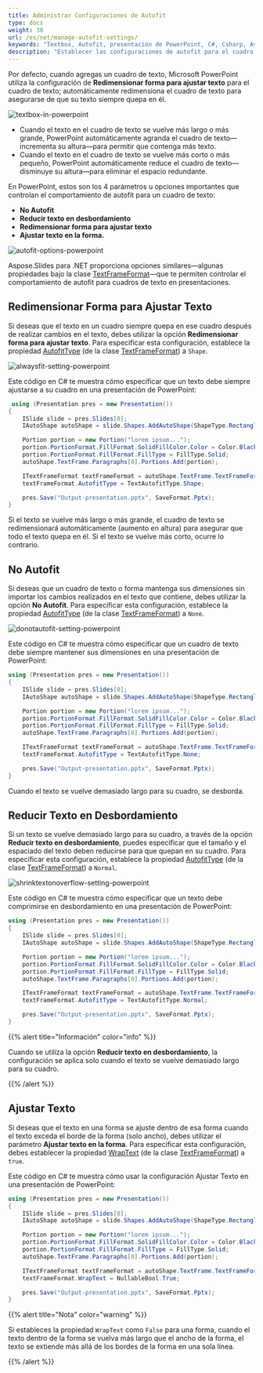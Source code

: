 ```yaml
---
title: Administrar Configuraciones de Autofit
type: docs
weight: 30
url: /es/net/manage-autofit-settings/
keywords: "Textbox, Autofit, presentación de PowerPoint, C#, Csharp, Aspose.Slides para .NET"
description: "Establecer las configuraciones de autofit para el cuadro de texto en PowerPoint en C# o .NET"
---
```


Por defecto, cuando agregas un cuadro de texto, Microsoft PowerPoint utiliza la configuración de **Redimensionar forma para ajustar texto** para el cuadro de texto; automáticamente redimensiona el cuadro de texto para asegurarse de que su texto siempre quepa en él.

![textbox-in-powerpoint](textbox-in-powerpoint.png)

* Cuando el texto en el cuadro de texto se vuelve más largo o más grande, PowerPoint automáticamente agranda el cuadro de texto—incrementa su altura—para permitir que contenga más texto.
* Cuando el texto en el cuadro de texto se vuelve más corto o más pequeño, PowerPoint automáticamente reduce el cuadro de texto—disminuye su altura—para eliminar el espacio redundante.

En PowerPoint, estos son los 4 parámetros u opciones importantes que controlan el comportamiento de autofit para un cuadro de texto:

* **No Autofit**
* **Reducir texto en desbordamiento**
* **Redimensionar forma para ajustar texto**
* **Ajustar texto en la forma.**

![autofit-options-powerpoint](autofit-options-powerpoint.png)

Aspose.Slides para .NET proporciona opciones similares—algunas propiedades bajo la clase [TextFrameFormat](https://reference.aspose.com/slides/net/aspose.slides/textframeformat)—que te permiten controlar el comportamiento de autofit para cuadros de texto en presentaciones.

## **Redimensionar Forma para Ajustar Texto**

Si deseas que el texto en un cuadro siempre quepa en ese cuadro después de realizar cambios en el texto, debes utilizar la opción **Redimensionar forma para ajustar texto**. Para especificar esta configuración, establece la propiedad [AutofitType](https://reference.aspose.com/slides/net/aspose.slides/textframeformat/properties/autofittype) (de la clase [TextFrameFormat](https://reference.aspose.com/slides/net/aspose.slides/textframeformat)) a `Shape`.

![alwaysfit-setting-powerpoint](alwaysfit-setting-powerpoint.png)

Este código en C# te muestra cómo especificar que un texto debe siempre ajustarse a su cuadro en una presentación de PowerPoint:

```c#
 using (Presentation pres = new Presentation())
{
    ISlide slide = pres.Slides[0];
    IAutoShape autoShape = slide.Shapes.AddAutoShape(ShapeType.Rectangle, 30, 30, 350, 100);

    Portion portion = new Portion("lorem ipsum...");
    portion.PortionFormat.FillFormat.SolidFillColor.Color = Color.Black;
    portion.PortionFormat.FillFormat.FillType = FillType.Solid;
    autoShape.TextFrame.Paragraphs[0].Portions.Add(portion);

    ITextFrameFormat textFrameFormat = autoShape.TextFrame.TextFrameFormat;
    textFrameFormat.AutofitType = TextAutofitType.Shape;

    pres.Save("Output-presentation.pptx", SaveFormat.Pptx);
}
```

Si el texto se vuelve más largo o más grande, el cuadro de texto se redimensionará automáticamente (aumento en altura) para asegurar que todo el texto quepa en él. Si el texto se vuelve más corto, ocurre lo contrario.

## **No Autofit**

Si deseas que un cuadro de texto o forma mantenga sus dimensiones sin importar los cambios realizados en el texto que contiene, debes utilizar la opción **No Autofit**. Para especificar esta configuración, establece la propiedad [AutofitType](https://reference.aspose.com/slides/net/aspose.slides/textframeformat/properties/autofittype) (de la clase [TextFrameFormat](https://reference.aspose.com/slides/net/aspose.slides/textframeformat)) a `None`.

![donotautofit-setting-powerpoint](donotautofit-setting-powerpoint.png)

Este código en C# te muestra cómo especificar que un cuadro de texto debe siempre mantener sus dimensiones en una presentación de PowerPoint:

```c#
using (Presentation pres = new Presentation())
{
    ISlide slide = pres.Slides[0];
    IAutoShape autoShape = slide.Shapes.AddAutoShape(ShapeType.Rectangle, 30, 30, 350, 100);

    Portion portion = new Portion("lorem ipsum...");
    portion.PortionFormat.FillFormat.SolidFillColor.Color = Color.Black;
    portion.PortionFormat.FillFormat.FillType = FillType.Solid;
    autoShape.TextFrame.Paragraphs[0].Portions.Add(portion);

    ITextFrameFormat textFrameFormat = autoShape.TextFrame.TextFrameFormat;
    textFrameFormat.AutofitType = TextAutofitType.None;

    pres.Save("Output-presentation.pptx", SaveFormat.Pptx);
}
```

Cuando el texto se vuelve demasiado largo para su cuadro, se desborda.

## **Reducir Texto en Desbordamiento**

Si un texto se vuelve demasiado largo para su cuadro, a través de la opción **Reducir texto en desbordamiento**, puedes especificar que el tamaño y el espaciado del texto deben reducirse para que quepan en su cuadro. Para especificar esta configuración, establece la propiedad [AutofitType](https://reference.aspose.com/slides/net/aspose.slides/textframeformat/properties/autofittype) (de la clase [TextFrameFormat](https://reference.aspose.com/slides/net/aspose.slides/textframeformat)) a `Normal`.

![shrinktextonoverflow-setting-powerpoint](shrinktextonoverflow-setting-powerpoint.png)

Este código en C# te muestra cómo especificar que un texto debe comprimirse en desbordamiento en una presentación de PowerPoint:

```c#
using (Presentation pres = new Presentation())
{
    ISlide slide = pres.Slides[0];
    IAutoShape autoShape = slide.Shapes.AddAutoShape(ShapeType.Rectangle, 30, 30, 350, 100);

    Portion portion = new Portion("lorem ipsum...");
    portion.PortionFormat.FillFormat.SolidFillColor.Color = Color.Black;
    portion.PortionFormat.FillFormat.FillType = FillType.Solid;
    autoShape.TextFrame.Paragraphs[0].Portions.Add(portion);

    ITextFrameFormat textFrameFormat = autoShape.TextFrame.TextFrameFormat;
    textFrameFormat.AutofitType = TextAutofitType.Normal;

    pres.Save("Output-presentation.pptx", SaveFormat.Pptx);
}
```

{{% alert title="Información" color="info" %}}

Cuando se utiliza la opción **Reducir texto en desbordamiento**, la configuración se aplica solo cuando el texto se vuelve demasiado largo para su cuadro.

{{% /alert %}}

## **Ajustar Texto**

Si deseas que el texto en una forma se ajuste dentro de esa forma cuando el texto exceda el borde de la forma (solo ancho), debes utilizar el parámetro **Ajustar texto en la forma**. Para especificar esta configuración, debes establecer la propiedad [WrapText](https://reference.aspose.com/slides/net/aspose.slides/textframeformat/properties/wraptext) (de la clase [TextFrameFormat](https://reference.aspose.com/slides/net/aspose.slides/textframeformat)) a `true`.

Este código en C# te muestra cómo usar la configuración Ajustar Texto en una presentación de PowerPoint:

```c#
using (Presentation pres = new Presentation())
{
    ISlide slide = pres.Slides[0];
    IAutoShape autoShape = slide.Shapes.AddAutoShape(ShapeType.Rectangle, 30, 30, 350, 100);

    Portion portion = new Portion("lorem ipsum...");
    portion.PortionFormat.FillFormat.SolidFillColor.Color = Color.Black;
    portion.PortionFormat.FillFormat.FillType = FillType.Solid;
    autoShape.TextFrame.Paragraphs[0].Portions.Add(portion);

    ITextFrameFormat textFrameFormat = autoShape.TextFrame.TextFrameFormat;
    textFrameFormat.WrapText = NullableBool.True;

    pres.Save("Output-presentation.pptx", SaveFormat.Pptx);
}
```

{{% alert title="Nota" color="warning" %}}

Si estableces la propiedad `WrapText` como `False` para una forma, cuando el texto dentro de la forma se vuelva más largo que el ancho de la forma, el texto se extiende más allá de los bordes de la forma en una sola línea.

{{% /alert %}}